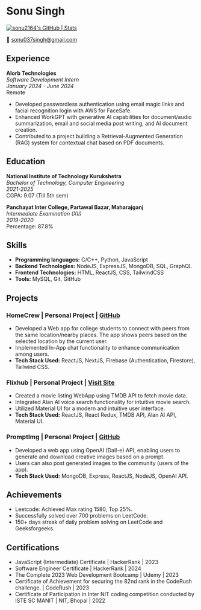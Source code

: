 # Sonu Singh
[![sonu2164's GitHub | Stats](https://stats.quira.sh/sonu2164/github?theme=dark)](https://quira.sh?utm_source=widgets&utm_campaign=sonu2164)

📧 sonu037singh@gmail.com

## Experience

**Alorb Technologies**  
*Software Development Intern*  
*January 2024 - June 2024*  
Remote

- Developed passwordless authentication using email magic links and facial recognition login with AWS for FaceSafe.
- Enhanced WorkGPT with generative AI capabilities for document/audio summarization, email and social media post writing, and AI document creation.
- Contributed to a project building a Retrieval-Augmented Generation (RAG) system for contextual chat based on PDF documents.

## Education

**National Institute of Technology Kurukshetra**  
*Bachelor of Technology, Computer Engineering*  
*2021-2025*  
CGPA: 9.07 (Till 5th sem)

**Panchayat Inter College, Partawal Bazar, Maharajganj**  
*Intermediate Examination (XII)*  
*2019-2020*  
Percentage: 87.8%

## Skills

- **Programming languages:** C/C++, Python, JavaScript
- **Backend Technologies:** NodeJS, ExpressJS, MongoDB, SQL, GraphQL
- **Frontend Technologies:** HTML, ReactJS, CSS, TailwindCSS
- **Tools:** MySQL, Git, GitHub

## Projects

### HomeCrew | Personal Project | [GitHub](link)

- Developed a Web app for college students to connect with peers from the same location/nearby places. The app shows peers based on the selected location by the current user.
- Implemented In-App chat functionality to enhance communication among users.
- **Tech Stack Used:** ReactJS, NextJS, Firebase (Authentication, Firestore), Tailwind CSS.

### Flixhub | Personal Project | [Visit Site](link)

- Created a movie listing WebApp using TMDB API to fetch movie data.
- Integrated Alan AI voice search functionality for intuitive movie search.
- Utilized Material UI for a modern and intuitive user interface.
- **Tech Stack Used:** ReactJS, React Redux, TMDB API, Alan AI API, Material UI.

### PromptImg | Personal Project | [GitHub](link)

- Developed a web app using OpenAI (Dall-e) API, enabling users to generate and download creative images based on a prompt.
- Users can also post generated images to the community (users of the app).
- **Tech Stack Used:** MongoDB, Express, ReactJS, NodeJS, OpenAI API.

## Achievements

- Leetcode: Achieved Max rating 1580, Top 25%.
- Successfully solved over 700 problems on LeetCode.
- 150+ days streak of daily problem solving on LeetCode and Geeksforgeeks.

## Certifications

- JavaScript (Intermediate) Certificate | HackerRank | 2023
- Software Engineer Certificate | HackerRank | 2024
- The Complete 2023 Web Development Bootcamp | Udemy | 2023
- Certificate of Achievement for securing the 82nd rank in the CodeRush challenge. | CodeRush | 2023
- Certificate of Participation in Inter NIT coding competition conducted by ISTE SC MANIT | NIT, Bhopal | 2022
